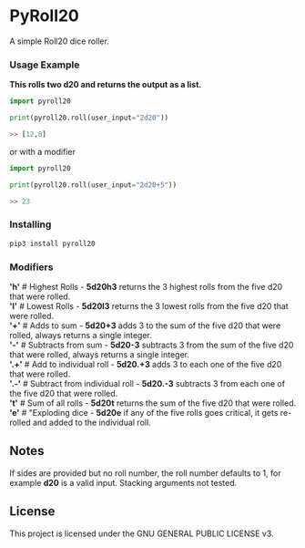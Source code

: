 
# PyRoll20

A simple Roll20 dice roller. 

### Usage Example

 **This rolls two d20 and returns the output as a list.**
```python
import pyroll20

print(pyroll20.roll(user_input="2d20"))

>> [12,8]
```
or with a modifier
```python
import pyroll20

print(pyroll20.roll(user_input="2d20+5"))

>> 23 
```
### Installing
```bash
pip3 install pyroll20
```
### Modifiers
   **'h'** # Highest Rolls - **5d20h3** returns the 3 highest rolls from the five d20 that were rolled.<br/>
    **'l'** # Lowest Rolls - **5d20l3** returns the 3 lowest rolls from the five d20 that were rolled.<br/>
    **'+'**  # Adds to sum - **5d20+3** adds 3 to the sum of the five d20 that were rolled, always returns a single integer.<br/>
    **'-'**  # Subtracts from sum - **5d20-3** subtracts 3 from the sum of the five d20 that were rolled, always returns a single integer.<br/>
    **'.+'** # Add to individual roll - **5d20.+3** adds 3 to each one of the five d20 that were rolled.<br/>
   **'.-'**  # Subtract from individual roll - **5d20.-3** subtracts 3 from each one of the five d20 that were rolled.<br/>
    **'t'**  # Sum of all rolls - **5d20t** returns the sum of the five d20 that were rolled.<br/>
    **'e'**  # "Exploding dice - **5d20e** if any of the five rolls goes critical, it gets re-rolled and added to the individual roll. <br/>
## Notes
If sides are provided but no roll number, the roll number defaults to 1, for example **d20** is a valid input.
Stacking arguments not tested.



## License
This project is licensed under the GNU GENERAL PUBLIC LICENSE v3.



